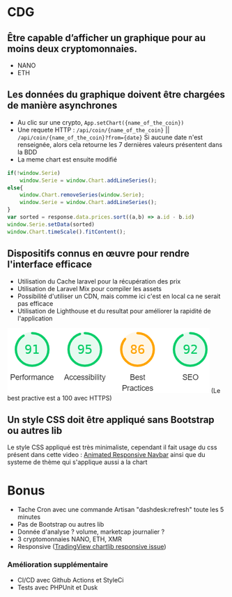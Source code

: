 # CDG

## Être capable d’afficher un graphique pour au moins deux cryptomonnaies.
- NANO
- ETH
## Les données du graphique doivent être chargées de manière asynchrones
 - Au clic sur une crypto, `App.setChart({name_of_the_coin})`
 - Une requete HTTP : `/api/coin/{name_of_the_coin}` || `/api/coin/{name_of_the_coin}?from={date}`
Si aucune date n'est renseignée, alors cela retourne les 7 dernières valeurs présentent dans la BDD
 - La meme chart est ensuite modifié
```javascript
if(!window.Serie)
    window.Serie = window.Chart.addLineSeries();
else{
    window.Chart.removeSeries(window.Serie);
    window.Serie = window.Chart.addLineSeries();
}
var sorted = response.data.prices.sort((a,b) => a.id - b.id)
window.Serie.setData(sorted)
window.Chart.timeScale().fitContent();
```

## Dispositifs connus en œuvre pour rendre l'interface efficace
- Utilisation du Cache laravel pour la récupération des prix
- Utilisation de Laravel Mix pour compiler les assets
- Possibilité d'utiliser un CDN, mais comme ici c'est en local ca ne serait pas efficace
- Utilisation de Lighthouse et du resultat pour améliorer la rapidité de l'application 
<img src="https://github.com/Javdu10/dashdesk/blob/master/public/js/img/light.png">
(Le best practive est a 100 avec HTTPS)

## Un style CSS doit être appliqué sans Bootstrap ou autres lib
Le style CSS appliqué est très minimaliste, cependant il fait usage du css présent dans cette video : [Animated Responsive Navbar](https://www.youtube.com/watch?v=biOMz4puGt8)
ainsi que du systeme de thème qui s'applique aussi a la chart
# Bonus
- Tache Cron avec une commande Artisan "dashdesk:refresh" toute les 5 minutes
- Pas de Bootstrap ou autres lib
- Donnée d'analyse ? volume, marketcap journalier ?
- 3 cryptomonnaies NANO, ETH, XMR
- Responsive ([TradingView chartlib responsive issue](https://github.com/tradingview/lightweight-charts/issues/71#issuecomment-643126762))
### Amélioration supplémentaire
- CI/CD avec Github Actions et StyleCi
- Tests avec PHPUnit et Dusk
